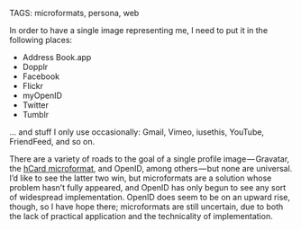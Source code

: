 TAGS: microformats, persona, web

In order to have a single image representing me, I need to put it in the following places:

* Address Book.app
* Dopplr
* Facebook
* Flickr
* myOpenID
* Twitter
* Tumblr

… and stuff I only use occasionally: Gmail, Vimeo, iusethis, YouTube, FriendFeed, and so on.

There are a variety of roads to the goal of a single profile image — Gravatar, the [hCard microformat][hcard], and OpenID, among others — but none are universal. I’d like to see the latter two win, but microformats are a solution whose problem hasn’t fully appeared, and OpenID has only begun to see any sort of widespread implementation. OpenID does seem to be on an upward rise, though, so I have hope there; microformats are still uncertain, due to both the lack of practical application and the technicality of implementation.

 [hcard]: http://microformats.org/wiki/hcard